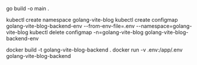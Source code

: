 go build -o main .

kubectl create namespace golang-vite-blog
kubectl create configmap golang-vite-blog-backend-env --from-env-file=.env --namespace=golang-vite-blog
kubectl delete configmap -n=golang-vite-blog golang-vite-blog-backend-env

docker build -t golang-vite-blog-backend .
docker run -v .env:/app/.env golang-vite-blog-backend
